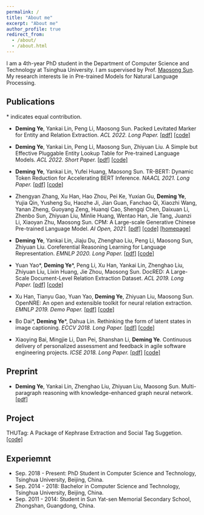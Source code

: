 ```yaml
---
permalink: /
title: "About me"
excerpt: "About me"
author_profile: true
redirect_from: 
  - /about/
  - /about.html
---
```


I am a 4th-year PhD student in the Department of Computer Science and Technology at Tsinghua University. I am supervised by Prof. [Maosong Sun](https://www.cs.tsinghua.edu.cn/csen/info/1180/4033.htm). My research interests lie in Pre-trained Models for Natural Language Processing.


## Publications

\* indicates equal contribution.



* <strong>Deming Ye</strong>, Yankai Lin, Peng Li, Maosong Sun. Packed Levitated Marker for Entity and Relation Extraction. <i>ACL 2022. Long Paper.</i>  [[pdf]](https://arxiv.org/abs/2109.06067) [[code]](https://github.com/thunlp/PL-Marker) 



* <strong>Deming Ye</strong>, Yankai Lin, Peng Li, Maosong Sun, Zhiyuan Liu. A Simple but Effective Pluggable Entity Lookup Table for Pre-trained Language Models. <i>ACL 2022. Short Paper.</i>  [[pdf]](http://arxiv.org/abs/2202.13392) [[code]](https://github.com/thunlp/PELT) 

* <strong>Deming Ye</strong>, Yankai Lin, Yufei Huang, Maosong Sun. TR-BERT: Dynamic Token Reduction for Accelerating BERT Inference. <i>NAACL 2021. Long Paper.</i> [[pdf]](https://arxiv.org/abs/2105.11618) [[code]](https://github.com/thunlp/TR-BERT)


* Zhengyan Zhang, Xu Han, Hao Zhou, Pei Ke, Yuxian Gu, <strong>Deming Ye</strong>, Yujia Qin, Yusheng Su, Haozhe Ji, Jian Guan, Fanchao Qi, Xiaozhi Wang, Yanan Zheng, Guoyang Zeng, Huanqi Cao, Shengqi Chen, Daixuan Li, Zhenbo Sun, Zhiyuan Liu, Minlie Huang, Wentao Han, Jie Tang, Juanzi Li, Xiaoyan Zhu, Maosong Sun. CPM: A Large-scale Generative Chinese Pre-trained Language Model. <i>AI Open, 2021.</i> [[pdf]](https://arxiv.org/abs/2012.00413) [[code]](https://github.com/TsinghuaAI/CPM-Generate) [[homepage]](https://cpm.baai.ac.cn/)


* <strong>Deming Ye</strong>, Yankai Lin, Jiaju Du, Zhenghao Liu, Peng Li, Maosong Sun, Zhiyuan Liu. Coreferential Reasoning Learning for Language Representation. <i>EMNLP 2020. Long Paper.</i> [[pdf]](https://arxiv.org/abs/2004.06870) [[code]](https://github.com/thunlp/CorefBERT)


* Yuan Yao\*, <strong>Deming Ye</strong>\*, Peng Li, Xu Han, Yankai Lin, Zhenghao Liu, Zhiyuan Liu, Lixin Huang, Jie Zhou, Maosong Sun.  DocRED: A Large-Scale Document-Level Relation Extraction Dataset. <i>ACL 2019. Long Paper.</i> [[pdf]](https://arxiv.org/abs/1906.06127) [[code]](https://github.com/thunlp/DocRED)


* Xu Han, Tianyu Gao, Yuan Yao, <strong>Deming Ye</strong>, Zhiyuan Liu, Maosong Sun. OpenNRE: An open and extensible toolkit for neural relation extraction. <i>EMNLP 2019. Demo Paper.</i> [[pdf]](https://arxiv.org/abs/1807.09958) [[code]](https://github.com/thunlp/OpenNRE)


* Bo Dai\*, <strong>Deming Ye</strong>\*, Dahua Lin. Rethinking the form of latent states in image captioning. <i>ECCV 2018. Long Paper.</i> [[pdf]](https://arxiv.org/abs/1807.09958) [[code]](https://github.com/doubledaibo/2dcaption_eccv2018)


* Xiaoying Bai, Mingjie Li, Dan Pei, Shanshan Li, <strong>Deming Ye</strong>. Continuous delivery of personalized assessment and feedback in agile software engineering projects. <i>ICSE 2018. Long Paper.</i> [[pdf]](https://arxiv.org/abs/1807.09958) [[code]](https://github.com/doubledaibo/2dcaption_eccv2018)



## Preprint

* <strong>Deming Ye</strong>, Yankai Lin, Zhenghao Liu, Zhiyuan Liu, Maosong Sun. Multi-paragraph reasoning with knowledge-enhanced graph neural network. [[pdf]](https://arxiv.org/abs/1911.02170) 



## Project

THUTag:  A Package of Kephrase Extraction and Social Tag Suggetion. [[code]](https://github.com/thunlp/THUTag)



## Experiemnt
  - Sep. 2018 - Present: PhD Student in Computer Science and Technology, Tsinghua University, Beijing, China.
  - Sep. 2014 - 2018: Bachelor in Computer Science and Technology, Tsinghua University, Beijing, China.
  - Sep. 2011 - 2014: Student in Sun Yat-sen Memorial Secondary School, Zhongshan, Guangdong, China.







